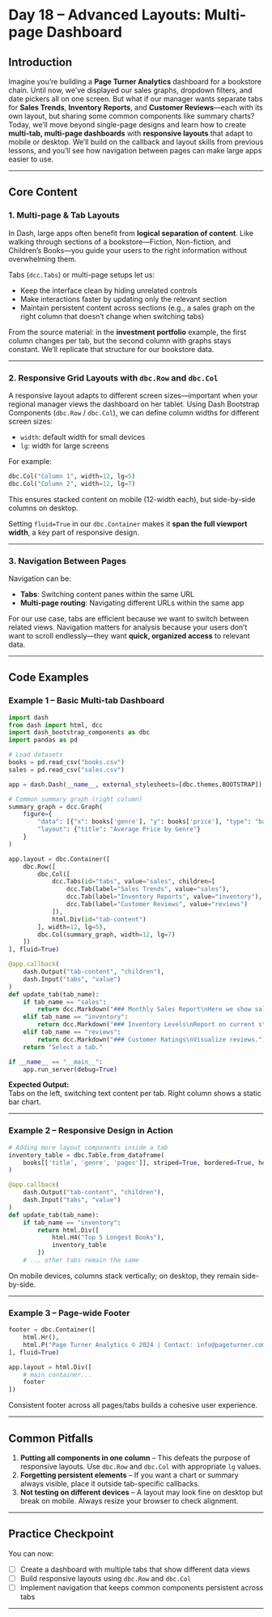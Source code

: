 # Day 18 – Advanced Layouts: Multi-page Dashboard

## Introduction

Imagine you’re building a **Page Turner Analytics** dashboard for a bookstore chain. Until now, we’ve displayed our sales graphs, dropdown filters, and date pickers all on one screen. But what if our manager wants separate tabs for **Sales Trends**, **Inventory Reports**, and **Customer Reviews**—each with its own layout, but sharing some common components like summary charts?  
Today, we’ll move beyond single-page designs and learn how to create **multi-tab, multi-page dashboards** with **responsive layouts** that adapt to mobile or desktop. We’ll build on the callback and layout skills from previous lessons, and you’ll see how navigation between pages can make large apps easier to use.

---

## Core Content

### 1. Multi-page & Tab Layouts

In Dash, large apps often benefit from **logical separation of content**. Like walking through sections of a bookstore—Fiction, Non-fiction, and Children’s Books—you guide your users to the right information without overwhelming them.  

Tabs (`dcc.Tabs`) or multi-page setups let us:
- Keep the interface clean by hiding unrelated controls
- Make interactions faster by updating only the relevant section
- Maintain persistent content across sections (e.g., a sales graph on the right column that doesn’t change when switching tabs)

From the source material: in the **investment portfolio** example, the first column changes per tab, but the second column with graphs stays constant. We’ll replicate that structure for our bookstore data.

---

### 2. Responsive Grid Layouts with `dbc.Row` and `dbc.Col`

A responsive layout adapts to different screen sizes—important when your regional manager views the dashboard on her tablet. Using Dash Bootstrap Components (`dbc.Row` / `dbc.Col`), we can define column widths for different screen sizes:
- `width`: default width for small devices  
- `lg`: width for large screens  

For example:
```python
dbc.Col("Column 1", width=12, lg=5)
dbc.Col("Column 2", width=12, lg=7)
```
This ensures stacked content on mobile (12-width each), but side-by-side columns on desktop.

Setting `fluid=True` in our `dbc.Container` makes it **span the full viewport width**, a key part of responsive design.

---

### 3. Navigation Between Pages

Navigation can be:
- **Tabs**: Switching content panes within the same URL
- **Multi-page routing**: Navigating different URLs within the same app

For our use case, tabs are efficient because we want to switch between related views. Navigation matters for analysis because your users don’t want to scroll endlessly—they want **quick, organized access** to relevant data.

---

## Code Examples

### Example 1 – Basic Multi-tab Dashboard
```python
import dash
from dash import html, dcc
import dash_bootstrap_components as dbc
import pandas as pd

# Load datasets
books = pd.read_csv("books.csv")
sales = pd.read_csv("sales.csv")

app = dash.Dash(__name__, external_stylesheets=[dbc.themes.BOOTSTRAP])

# Common summary graph (right column)
summary_graph = dcc.Graph(
    figure={
        "data": [{"x": books['genre'], "y": books['price'], "type": "bar"}],
        "layout": {"title": "Average Price by Genre"}
    }
)

app.layout = dbc.Container([
    dbc.Row([
        dbc.Col([
            dcc.Tabs(id="tabs", value="sales", children=[
                dcc.Tab(label="Sales Trends", value="sales"),
                dcc.Tab(label="Inventory Reports", value="inventory"),
                dcc.Tab(label="Customer Reviews", value="reviews")
            ]),
            html.Div(id="tab-content")
        ], width=12, lg=5),
        dbc.Col(summary_graph, width=12, lg=7)
    ])
], fluid=True)

@app.callback(
    dash.Output("tab-content", "children"),
    dash.Input("tabs", "value")
)
def update_tab(tab_name):
    if tab_name == "sales":
        return dcc.Markdown("### Monthly Sales Report\nHere we show sales trends.")
    elif tab_name == "inventory":
        return dcc.Markdown("### Inventory Levels\nReport on current stock.")
    elif tab_name == "reviews":
        return dcc.Markdown("### Customer Ratings\nVisualize reviews.")
    return "Select a tab."

if __name__ == "__main__":
    app.run_server(debug=True)
```
**Expected Output:**  
Tabs on the left, switching text content per tab. Right column shows a static bar chart.

---

### Example 2 – Responsive Design in Action
```python
# Adding more layout components inside a tab
inventory_table = dbc.Table.from_dataframe(
    books[['title', 'genre', 'pages']], striped=True, bordered=True, hover=True
)

@app.callback(
    dash.Output("tab-content", "children"),
    dash.Input("tabs", "value")
)
def update_tab(tab_name):
    if tab_name == "inventory":
        return html.Div([
            html.H4("Top 5 Longest Books"),
            inventory_table
        ])
    # ... other tabs remain the same
```
On mobile devices, columns stack vertically; on desktop, they remain side-by-side.

---

### Example 3 – Page-wide Footer
```python
footer = dbc.Container([
    html.Hr(),
    html.P("Page Turner Analytics © 2024 | Contact: info@pageturner.com")
], fluid=True)

app.layout = html.Div([
    # main container...
    footer
])
```
Consistent footer across all pages/tabs builds a cohesive user experience.

---

## Common Pitfalls

1. **Putting all components in one column** – This defeats the purpose of responsive layouts. Use `dbc.Row` and `dbc.Col` with appropriate `lg` values.
2. **Forgetting persistent elements** – If you want a chart or summary always visible, place it outside tab-specific callbacks.
3. **Not testing on different devices** – A layout may look fine on desktop but break on mobile. Always resize your browser to check alignment.

---

## Practice Checkpoint

You can now:
- [ ] Create a dashboard with multiple tabs that show different data views
- [ ] Build responsive layouts using `dbc.Row` and `dbc.Col`
- [ ] Implement navigation that keeps common components persistent across tabs

---